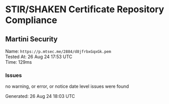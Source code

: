 # STIR/SHAKEN Certificate Repository Compliance

## Martini Security

Name: `https://p.mtsec.me/2884/d8jfrbxGqxGk.pem`\
Tested At: 26 Aug 24 17:53 UTC\
Time: 129ms

### Issues

no warning, or error, or notice date level issues were found

Generated: 26 Aug 24 18:03 UTC